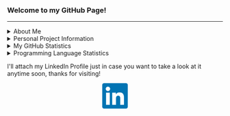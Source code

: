 ### Welcome to my GitHub Page!

---

<details>
  <summary>About Me</summary> 

  ### Who are you? Where are you from?
  * My name is Angel Vazquez!
  * I am from Florida, Puerto Rico but I will be moving to Silver Spring, Maryland in early August!

  ---
  
  ### What do you do for a living?
  * I am currently a Cybersecurity Software Engineer at <strong>Johns Hopkins University Applied Physics Laboratory</strong> as part of the Cyber Concepts and Exploration group.
    * The group focuses on areas such as formal methods, malware analysis, quantum computing, cryptography, and trusted computing.
    * The work involves cybersecurity-related software engineering, using languages like Java, C, Python, etc.

  ---
  
  ### Where did/are you going to school?
  * I obtained a Bachelor of Science in Computer Science & Engineering from the University of Puerto Rico - Mayagüez Campus.

  ---
  
  ### Did you do any internships before graduating?
  * I did! I was an Information Systems Undergrad Coop at Amgen in 2021, a Software Engineering Intern in Summer 2022 with Lockheed Martin, an IT Security Operations Coop in Fall 2022, and a Cybersecurity Software Engineering Intern in Summer 2023 with Johns Hopkins University Applied Physics Lab!

  ---
  
  ### What are your technical skills & interests?
  * <strong>Skills</strong>
    * Programming Languages
      * Python, JAVA, C, C#, SQL
    * Machine Learning
      * PyTorch, Scikit-Learn, Pandas, NumPy
    * Reverse Engineering
      * Ghidra, IDA Pro, x86, Wireshark, PEid, CFF Explorer, Binwalk, Procmon, Burp Suite
    * Full Stack Web Development & DevOps
      * Node.js, Express.js, Django, Flask, PostgreSQL, .NET, Docker, Ansible
    * Embedded Systems
      * MSP430, ESP32, Arduino, Raspberry Pi, FPGA
  * <strong>Interests</strong>
    * Offensive Security
    * Reverse Engineering
    * Malware Analysis
    * Machine Learning/Deep Learning
    * Operating Systems
</details>

<!--Projects Table-->
<details>
  <summary>Personal Project Information</summary>

  ### What is this GitHub Page For?
  Even though I am a cybersecurity software engineer at JHUAPL, I keep in this GitHub all my personal projects.

  Project     | Location
 ----------- | --------|
Discord Music Bot | [Repo](https://github.com/angel-vazquez25/La_Vellonera_de_la_Cueva)
Other Projects | [My Profile](https://github.com/angel-vazquez25)|

</details>

<!--Some GitHub Embeds-->
<details>
  <summary>My GitHub Statistics</summary>
  <p align="center">
    <img src="https://github-readme-stats.vercel.app/api?username=angel-vazquez25&show_icons=false"/>
  </p>
</details>

<details>
  <summary>Programming Language Statistics</summary>
  <p align="center">
    <img src="https://github-readme-stats.vercel.app/api/top-langs/?username=angel-vazquez25"/>
  </p>
</details>

<!--
<details>
  <summary>My Most Used Editors</summary>
  <p align="center">
    <img src="https://wakatime.com/share/@bermed28/5e35e06c-44c5-4378-bc20-0263a818dda3.svg" height="400"/>
  </p>
</details>
-->

<!--Social Media-->
I'll attach my LinkedIn Profile just in case you want to take a look at it anytime soon, thanks for visiting!
<div align="center">
  <a href="https://www.linkedin.com/in/angelkvs/"> 
    <img src="LinkedIn.png" height="60px" width="60px">
  </a>
<!--   <a href="add_resume_link_here"> 
    <img src="resume-icon-3.png" height="60px" width="60px">
  </a> -->
</div>

